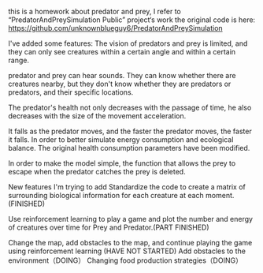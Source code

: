 this is a homework about predator and prey, I refer to “PredatorAndPreySimulation Public” project‘s work the original code is here: https://github.com/unknownblueguy6/PredatorAndPreySimulation

I've added some features:
The vision of predators and prey is limited, and they can only see creatures within a certain angle and within a certain range.

predator and prey can hear sounds. They can know whether there are creatures nearby, but they don't know whether they are predators or predators, and their specific locations.

The predator's health not only decreases with the passage of time, he also decreases with the size of the movement acceleration.

It falls as the predator moves, and the faster the predator moves, the faster it falls. In order to better simulate energy consumption and ecological balance. The original health consumption parameters have been modified.

In order to make the model simple, the function that allows the prey to escape when the predator catches the prey is deleted.

New features I'm trying to add
Standardize the code to create a matrix of surrounding biological information for each creature at each moment. (FINISHED)

Use reinforcement learning to play a game and plot the number and energy of creatures over time for Prey and Predator.(PART FINISHED)

Change the map, add obstacles to the map, and continue playing the game using reinforcement learning (HAVE NOT STARTED)
Add obstacles to the environment（DOING）
Changing food production strategies（DOING）
